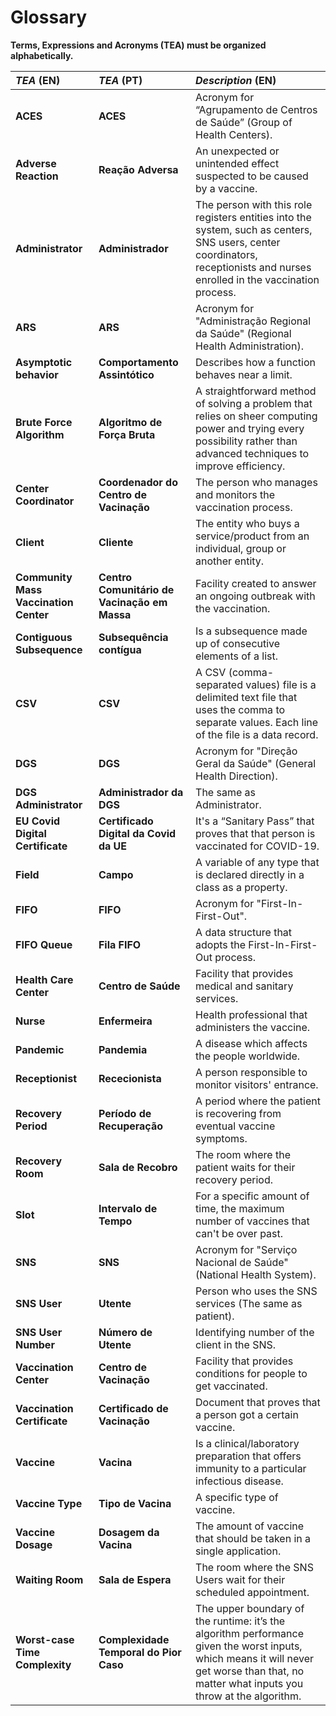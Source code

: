 # Glossary

**Terms, Expressions and Acronyms (TEA) must be organized alphabetically.**

| **_TEA_** (EN)                        | **_TEA_** (PT)                               | **_Description_** (EN)                                                                                                                                                                     |
| :------------------------------------ | :------------------------------------------- | :----------------------------------------------------------------------------------------------------------------------------------------------------------------------------------------- |
| **ACES**                              | **ACES**                                     | Acronym for “Agrupamento de Centros de Saúde” (Group of Health Centers).                                                                                                                   |
| **Adverse Reaction**                  | **Reação Adversa**                           | An unexpected or unintended effect suspected to be caused by a vaccine.                                                                                                                    |
| **Administrator**                     | **Administrador**                            | The person with this role registers entities into the system, such as centers, SNS users, center coordinators, receptionists and nurses enrolled in the vaccination process.               |
| **ARS**                               | **ARS**                                      | Acronym for "Administração Regional da Saúde" (Regional Health Administration).                                                                                                            |
| **Asymptotic behavior**               | **Comportamento Assintótico**                | Describes how a function behaves near a limit.                                                                                                                                             |
| **Brute Force Algorithm**             | **Algoritmo de Força Bruta**                 | A straightforward method of solving a problem that relies on sheer computing power and trying every possibility rather than advanced techniques to improve efficiency.                     |
| **Center Coordinator**                | **Coordenador do Centro de Vacinação**       | The person who manages and monitors the vaccination process.                                                                                                                               |
| **Client**                            | **Cliente**                                  | The entity who buys a service/product from an individual, group or another entity.                                                                                                         |
| **Community Mass Vaccination Center** | **Centro Comunitário de Vacinação em Massa** | Facility created to answer an ongoing outbreak with the vaccination.                                                                                                                       |
| **Contiguous Subsequence**            | **Subsequência contígua**                    | Is a subsequence made up of consecutive elements of a list.                                                                                                                                |
| **CSV**                               | **CSV**                                      | A CSV (comma-separated values) file is a delimited text file that uses the comma to separate values. Each line of the file is a data record.                                               |
| **DGS**                               | **DGS**                                      | Acronym for "Direção Geral da Saúde" (General Health Direction).                                                                                                                           |
| **DGS Administrator**                 | **Administrador da DGS**                     | The same as Administrator.                                                                                                                                                                 |
| **EU Covid Digital Certificate**      | **Certificado Digital da Covid da UE**       | It's a “Sanitary Pass” that proves that that person is vaccinated for COVID-19.                                                                                                            |
| **Field**                             | **Campo**                                    | A variable of any type that is declared directly in a class as a property.                                                                                                                 |
| **FIFO**                              | **FIFO**                                     | Acronym for "First-In-First-Out".                                                                                                                                                          |
| **FIFO Queue**                        | **Fila FIFO**                                | A data structure that adopts the First-In-First-Out process.                                                                                                                               |
| **Health Care Center**                | **Centro de Saúde**                          | Facility that provides medical and sanitary services.                                                                                                                                      |
| **Nurse**                             | **Enfermeira**                               | Health professional that administers the vaccine.                                                                                                                                          |
| **Pandemic**                          | **Pandemia**                                 | A disease which affects the people worldwide.                                                                                                                                              |
| **Receptionist**                      | **Rececionista**                             | A person responsible to monitor visitors' entrance.                                                                                                                                        |
| **Recovery Period**                   | **Período de Recuperação**                   | A period where the patient is recovering from eventual vaccine symptoms.                                                                                                                   |
| **Recovery Room**                     | **Sala de Recobro**                          | The room where the patient waits for their recovery period.                                                                                                                                |
| **Slot**                              | **Intervalo de Tempo**                       | For a specific amount of time, the maximum number of vaccines that can't be over past.                                                                                                     |
| **SNS**                               | **SNS**                                      | Acronym for "Serviço Nacional de Saúde" (National Health System).                                                                                                                          |
| **SNS User**                          | **Utente**                                   | Person who uses the SNS services (The same as patient).                                                                                                                                    |
| **SNS User Number**                   | **Número de Utente**                         | Identifying number of the client in the SNS.                                                                                                                                               |
| **Vaccination Center**                | **Centro de Vacinação**                      | Facility that provides conditions for people to get vaccinated.                                                                                                                            |
| **Vaccination Certificate**           | **Certificado de Vacinação**                 | Document that proves that a person got a certain vaccine.                                                                                                                                  |
| **Vaccine**                           | **Vacina**                                   | Is a clinical/laboratory preparation that offers immunity to a particular infectious disease.                                                                                              |
| **Vaccine Type**                      | **Tipo de Vacina**                           | A specific type of vaccine.                                                                                                                                                                |
| **Vaccine Dosage**                    | **Dosagem da Vacina**                        | The amount of vaccine that should be taken in a single application.                                                                                                                        |
| **Waiting Room**                      | **Sala de Espera**                           | The room where the SNS Users wait for their scheduled appointment.                                                                                                                         |
| **Worst-case Time Complexity**        | **Complexidade Temporal do Pior Caso**       | The upper boundary of the runtime: it’s the algorithm performance given the worst inputs, which means it will never get worse than that, no matter what inputs you throw at the algorithm. |
